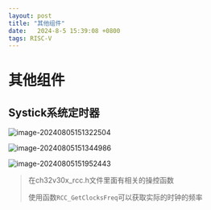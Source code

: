 ```yaml
---
layout: post
title: "其他组件" 
date:   2024-8-5 15:39:08 +0800
tags: RISC-V
---
```


# 其他组件

## Systick系统定时器

![image-20240805151322504](https://picture-01-1316374204.cos.ap-beijing.myqcloud.com/image/202408051513534.png)

![image-20240805151344986](https://picture-01-1316374204.cos.ap-beijing.myqcloud.com/image/202408051513030.png)

![image-20240805151952443](https://picture-01-1316374204.cos.ap-beijing.myqcloud.com/image/202408051519490.png)

> 在ch32v30x_rcc.h文件里面有相关的操控函数
>
> 使用函数`RCC_GetClocksFreq`可以获取实际的时钟的频率